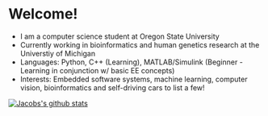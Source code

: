 # Welcome!
* I am a computer science student at Oregon State University
* Currently working in bioinformatics and human genetics research at the Universtiy of Michigan
* Languages: Python, C++ (Learning), MATLAB/Simulink (Beginner - Learning in conjunction w/ basic EE concepts)
* Interests: Embedded software systems, machine learning, computer vision, bioinformatics and self-driving cars to list a few!

[![Jacobs's github stats](https://github-readme-stats.vercel.app/api?username=JacobO1994)](https://github.com/JacobO1994/github-readme-stats)

